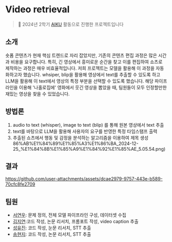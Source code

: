# Video retrieval

> 📢 2024년 2학기 [AIKU](https://github.com/AIKU-Official) 활동으로 진행한 프로젝트입니다

## 소개

숏폼 콘텐츠가 현재 핵심 트렌드로 자리 잡았지만, 기존의 콘텐츠 편집 과정은 많은 시간과 비용을 요구합니다. 특히, 긴 영상에서 흥미로운 순간을 찾고 이를 편집하여 쇼츠로 제작하는 과정은 매우 비효율적입니다. 저희 프로젝트는 모델을 활용해 이 과정을 자동화하고자 했습니다. whsiper, blip을 활용해 영상에서 text를 추출할 수 있도록 하고 LLM을 활용해 이 text에서 영상의 특정 부분을 선택할 수 있도록 했습니다. 해당 파이프라인을 이용해 '나홀로집에' 영화에서 웃긴 영상을 뽑았을 때, 팀원들이 모두 인정할만한 재밌는 영상을 찾을 수 있었습니다.

## 방법론
1. audio to text (whisper), image to text (blip) 를 통해 원본 영상에서 text 추출
2. text를 바탕으로 LLM을 활용해 사용자의 요구를 반영한 특정 타임스탬프 출력
3. 추출된 쇼츠에서 행동 및 감정을 분석하는 알고리즘을 이용하여 제목 생성
86%AB%E1%84%89%E1%85%A3%E1%86%BA_2024-12-25_%E1%84%8B%E1%85%A9%E1%84%92%E1%85%AE_5.05.54.png)

## 결과

https://github.com/user-attachments/assets/dcae2979-9757-443e-b589-70cfc8fe2709


## 팀원

- [서연우](https://github.com/readygetset): 문제 정의, 전체 모델 파이프라인 구성, 데이터셋 수집
- [김지연](https://github.com/delaykimm):코드 작성, 논문 리서치, 프롬포트 작성, video caption 추출
- [성유진](https://github.com/dinyudin203): 코드 작성, 눈문 리서치, STT 추출
- [송현지](https://github.com/kelly062001): 코드 작성, 논문 리서치, STT 추출

